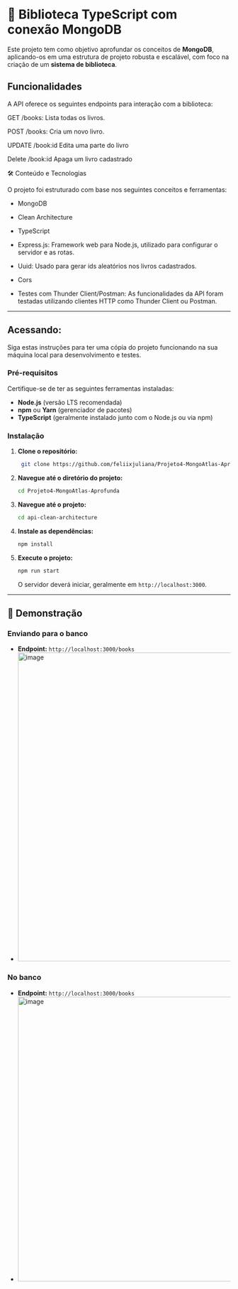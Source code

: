 # 🚀 Biblioteca TypeScript com conexão MongoDB

Este projeto tem como objetivo aprofundar os conceitos de **MongoDB**, aplicando-os em uma estrutura de projeto robusta e escalável, com foco na criação de um **sistema de biblioteca**. 

## Funcionalidades
A API oferece os seguintes endpoints para interação com a biblioteca:

GET /books: Lista todas os livros.

POST /books: Cria um novo livro.

UPDATE /book:id Edita uma parte do livro

Delete /book:id Apaga um livro cadastrado

🛠️ Conteúdo e Tecnologias

O projeto foi estruturado com base nos seguintes conceitos e ferramentas:

* MongoDB

* Clean Architecture

* TypeScript

* Express.js: Framework web para Node.js, utilizado para configurar o servidor e as rotas.

* Uuid: Usado para gerar ids aleatórios nos livros cadastrados.

* Cors

* Testes com Thunder Client/Postman: As funcionalidades da API foram testadas utilizando clientes HTTP como Thunder Client ou Postman.

-----

## Acessando: 

Siga estas instruções para ter uma cópia do projeto funcionando na sua máquina local para desenvolvimento e testes.

### Pré-requisitos

Certifique-se de ter as seguintes ferramentas instaladas:

  * **Node.js** (versão LTS recomendada)
  * **npm** ou **Yarn** (gerenciador de pacotes)
  * **TypeScript** (geralmente instalado junto com o Node.js ou via npm)

### Instalação

1.  **Clone o repositório:**
    ```bash
     git clone https://github.com/feliixjuliana/Projeto4-MongoAtlas-Aprofunda.git
    ```
2.  **Navegue até o diretório do projeto:**
    ```bash
    cd Projeto4-MongoAtlas-Aprofunda
    ```
3.  **Navegue até o projeto:**
    ```bash
    cd api-clean-architecture
    ```
4.  **Instale as dependências:**
    ```bash
    npm install
    ```
5.  **Execute o projeto:**
    ```bash
    npm run start
    ```
    O servidor deverá iniciar, geralmente em `http://localhost:3000`.

-----

## 📸 Demonstração

### Enviando para o banco

  * **Endpoint:** `http://localhost:3000/books`
  * <img width="1349" height="695" alt="image" src="https://github.com/user-attachments/assets/48bac792-655a-4050-bebf-029c45a63a52" />

### No banco

  * **Endpoint:** `http://localhost:3000/books`
  * <img width="1702" height="641" alt="image" src="https://github.com/user-attachments/assets/f89f3e72-b68a-4f81-a3f5-5897cda19854" />



